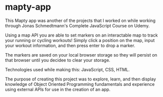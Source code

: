 # mapty-app

This Mapty app was another of the projects that I worked on while working through Jonas Schmedtmann's Complete JavaScript Course on Udemy. 

Using a map API you are able to set markers on an interactable map to track your running or cycling workouts!
Simply click a position on the map, input your workout information, and then press enter to drop a marker.

The markers are saved on your local browser storage so they will persist on that browser until you decidee to clear your storage.

Technologies used while making this: JavaScript, CSS, HTML.

The purpose of creating this project was to explore, learn, and then display knowledge of Object Oriented Programming fundamentals and experience using external APIs for use in the creation of an app.
